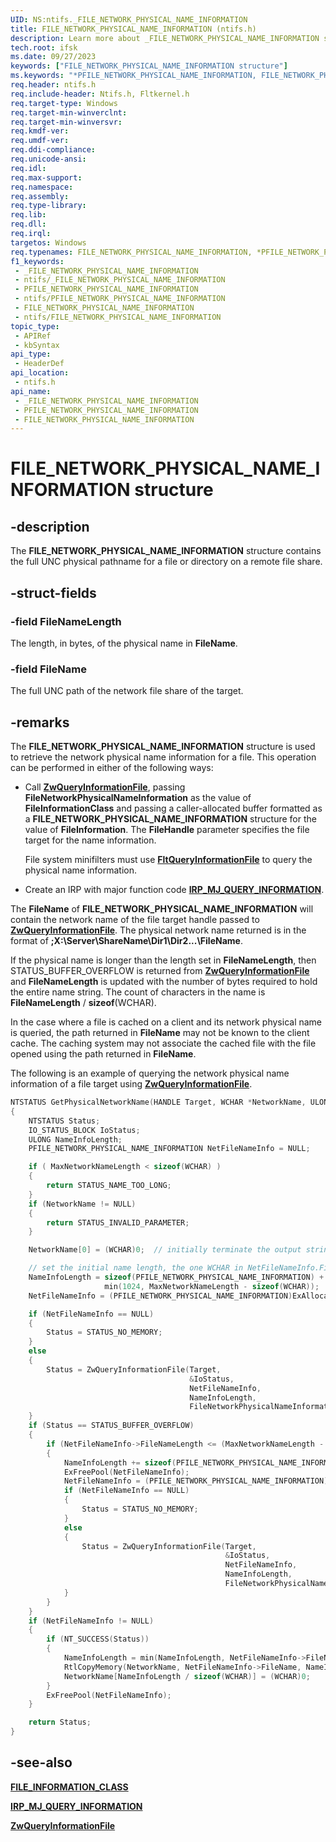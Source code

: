 ```yaml
---
UID: NS:ntifs._FILE_NETWORK_PHYSICAL_NAME_INFORMATION
title: FILE_NETWORK_PHYSICAL_NAME_INFORMATION (ntifs.h)
description: Learn more about _FILE_NETWORK_PHYSICAL_NAME_INFORMATION structure.
tech.root: ifsk
ms.date: 09/27/2023
keywords: ["FILE_NETWORK_PHYSICAL_NAME_INFORMATION structure"]
ms.keywords: "*PFILE_NETWORK_PHYSICAL_NAME_INFORMATION, FILE_NETWORK_PHYSICAL_NAME_INFORMATION, FILE_NETWORK_PHYSICAL_NAME_INFORMATION structure [Installable File System Drivers], PFILE_NETWORK_PHYSICAL_NAME_INFORMATION, PFILE_NETWORK_PHYSICAL_NAME_INFORMATION structure pointer [Installable File System Drivers], _FILE_NETWORK_PHYSICAL_NAME_INFORMATION, ifsk.file_network_physical_name_information, ntifs/FILE_NETWORK_PHYSICAL_NAME_INFORMATION, ntifs/PFILE_NETWORK_PHYSICAL_NAME_INFORMATION"
req.header: ntifs.h
req.include-header: Ntifs.h, Fltkernel.h
req.target-type: Windows
req.target-min-winverclnt: 
req.target-min-winversvr: 
req.kmdf-ver: 
req.umdf-ver: 
req.ddi-compliance: 
req.unicode-ansi: 
req.idl: 
req.max-support: 
req.namespace: 
req.assembly: 
req.type-library: 
req.lib: 
req.dll: 
req.irql: 
targetos: Windows
req.typenames: FILE_NETWORK_PHYSICAL_NAME_INFORMATION, *PFILE_NETWORK_PHYSICAL_NAME_INFORMATION
f1_keywords:
 - _FILE_NETWORK_PHYSICAL_NAME_INFORMATION
 - ntifs/_FILE_NETWORK_PHYSICAL_NAME_INFORMATION
 - PFILE_NETWORK_PHYSICAL_NAME_INFORMATION
 - ntifs/PFILE_NETWORK_PHYSICAL_NAME_INFORMATION
 - FILE_NETWORK_PHYSICAL_NAME_INFORMATION
 - ntifs/FILE_NETWORK_PHYSICAL_NAME_INFORMATION
topic_type:
 - APIRef
 - kbSyntax
api_type:
 - HeaderDef
api_location:
 - ntifs.h
api_name:
 - _FILE_NETWORK_PHYSICAL_NAME_INFORMATION
 - PFILE_NETWORK_PHYSICAL_NAME_INFORMATION
 - FILE_NETWORK_PHYSICAL_NAME_INFORMATION
---
```


# FILE_NETWORK_PHYSICAL_NAME_INFORMATION structure

## -description

The **FILE_NETWORK_PHYSICAL_NAME_INFORMATION** structure contains the full UNC physical pathname for a file or directory on a remote file share.

## -struct-fields

### -field FileNameLength

The length, in bytes, of the physical name in **FileName**.

### -field FileName

The full UNC path of the network file share of the target.

## -remarks

The **FILE_NETWORK_PHYSICAL_NAME_INFORMATION** structure is used to retrieve the network physical name information for a file. This operation can be performed in either of the following ways:

* Call [**ZwQueryInformationFile**](nf-ntifs-ntqueryinformationfile.md), passing **FileNetworkPhysicalNameInformation** as the value of **FileInformationClass** and passing a caller-allocated buffer formatted as a **FILE_NETWORK_PHYSICAL_NAME_INFORMATION** structure for the value of **FileInformation**. The **FileHandle** parameter specifies the file target for the name information.

  File system minifilters must use [**FltQueryInformationFile**](../fltkernel/nf-fltkernel-fltqueryinformationfile.md) to query the physical name information.

* Create an IRP with major function code [**IRP_MJ_QUERY_INFORMATION**](/windows-hardware/drivers/ifs/irp-mj-query-information).

The **FileName** of **FILE_NETWORK_PHYSICAL_NAME_INFORMATION** will contain the network name of the file target handle passed to [**ZwQueryInformationFile**](nf-ntifs-ntqueryinformationfile.md). The physical network name returned is in the format of **\;X:\Server\ShareName\Dir1\Dir2\...\FileName**.

If the physical name is longer than the length set in **FileNameLength**, then STATUS_BUFFER_OVERFLOW is returned from [**ZwQueryInformationFile**](nf-ntifs-ntqueryinformationfile.md) and **FileNameLength** is updated with the number of bytes required to hold the entire name string. The count of characters in the name is **FileNameLength** / **sizeof**(WCHAR).

In the case where a file is cached on a client and its network physical name is queried, the path returned in **FileName** may not be known to the client cache.  The caching system may not associate the cached file with the file opened using the path returned in **FileName**.

The following is an example of querying the network physical name information of a file target using [**ZwQueryInformationFile**](nf-ntifs-ntqueryinformationfile.md).

```cpp
NTSTATUS GetPhysicalNetworkName(HANDLE Target, WCHAR *NetworkName, ULONG MaxNetworkNameLength)
{
    NTSTATUS Status;
    IO_STATUS_BLOCK IoStatus;
    ULONG NameInfoLength;
    PFILE_NETWORK_PHYSICAL_NAME_INFORMATION NetFileNameInfo = NULL;

    if ( MaxNetworkNameLength < sizeof(WCHAR) )
    {
        return STATUS_NAME_TOO_LONG;
    }
    if (NetworkName != NULL)
    {
        return STATUS_INVALID_PARAMETER;
    }

    NetworkName[0] = (WCHAR)0;  // initially terminate the output string;

    // set the initial name length, the one WCHAR in NetFileNameInfo.FileName is reserved for the terminatting NULL
    NameInfoLength = sizeof(PFILE_NETWORK_PHYSICAL_NAME_INFORMATION) +
                     min(1024, MaxNetworkNameLength - sizeof(WCHAR));
    NetFileNameInfo = (PFILE_NETWORK_PHYSICAL_NAME_INFORMATION)ExAllocatePool(PagedPool, NameInfoLength);

    if (NetFileNameInfo == NULL)
    {
        Status = STATUS_NO_MEMORY;
    }
    else
    {
        Status = ZwQueryInformationFile(Target,
                                        &IoStatus,
                                        NetFileNameInfo,
                                        NameInfoLength,
                                        FileNetworkPhysicalNameInformation);
    }
    if (Status == STATUS_BUFFER_OVERFLOW)
    {
        if (NetFileNameInfo->FileNameLength <= (MaxNetworkNameLength - sizeof(WCHAR)))
        {
            NameInfoLength += sizeof(PFILE_NETWORK_PHYSICAL_NAME_INFORMATION) + NetFileNameInfo->FileNameLength;
            ExFreePool(NetFileNameInfo);
            NetFileNameInfo = (PFILE_NETWORK_PHYSICAL_NAME_INFORMATION)ExAllocatePool(PagedPool, NameInfoLength);
            if (NetFileNameInfo == NULL)
            {
                Status = STATUS_NO_MEMORY;
            }
            else
            {
                Status = ZwQueryInformationFile(Target,
                                                &IoStatus,
                                                NetFileNameInfo,
                                                NameInfoLength,
                                                FileNetworkPhysicalNameInformation);
            }
        }
    }
    if (NetFileNameInfo != NULL)
    {
        if (NT_SUCCESS(Status))
        {
            NameInfoLength = min(NameInfoLength, NetFileNameInfo->FileNameLength);
            RtlCopyMemory(NetworkName, NetFileNameInfo->FileName, NameInfoLength);
            NetworkName[NameInfoLength / sizeof(WCHAR)] = (WCHAR)0;
        }
        ExFreePool(NetFileNameInfo);
    }

    return Status;
}

```

## -see-also

[**FILE_INFORMATION_CLASS**](../wdm/ne-wdm-_file_information_class.md)

[**IRP_MJ_QUERY_INFORMATION**](/windows-hardware/drivers/ifs/irp-mj-query-information)

[**ZwQueryInformationFile**](nf-ntifs-ntqueryinformationfile.md)
